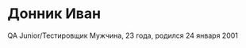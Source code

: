 <html>
  <boody>
    <h1>Донник Иван</h1>
    QA Junior/Тестировщик
    Мужчина, 23 года, родился 24 января 2001
  </boody>
</html>

